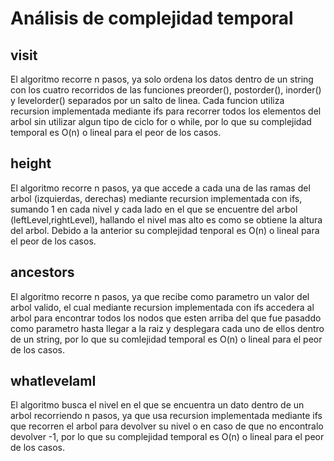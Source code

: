 # Análisis de complejidad temporal

## visit
El algoritmo recorre n pasos, ya solo ordena los datos dentro de un string con los cuatro recorridos de las funciones preorder(), postorder(), inorder() y levelorder() separados por un salto de linea. Cada funcion utiliza recursion implementada mediante ifs para recorrer todos los elementos del arbol sin utilizar algun tipo de ciclo for o while, por lo que su complejidad temporal es O(n) o lineal para el peor de los casos.

## height
El algoritmo recorre n pasos, ya que accede a cada una de las ramas del arbol (izquierdas, derechas) mediante recursion implementada con ifs, sumando 1 en cada nivel y cada lado en el que se encuentre del arbol (leftLevel,rightLevel), hallando el nivel mas alto es como se obtiene la altura del arbol.
Debido a la anterior su complejidad tenporal es O(n) o lineal para el peor de los casos.

## ancestors
El algoritmo recorre n pasos, ya que recibe como parametro un valor del arbol valido, el cual mediante recursion implementada con ifs accedera al arbol para encontrar todos los nodos que esten arriba del que fue pasaddo como parametro hasta llegar a la raiz y desplegara cada uno de ellos dentro de un string, por lo que su comlejidad temporal es O(n) o lineal para el peor de los casos.

## whatlevelamI
El algoritmo busca el nivel en el que se encuentra un dato dentro de un arbol recorriendo n pasos, ya que usa recursion implementada mediante ifs que recorren el arbol para devolver su nivel o en caso de que no encontralo devolver -1, por lo que su complejidad temporal es O(n) o lineal para el peor de los casos.
